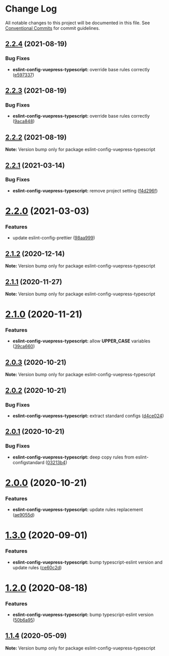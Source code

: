# Change Log

All notable changes to this project will be documented in this file.
See [Conventional Commits](https://conventionalcommits.org) for commit guidelines.

## [2.2.4](https://github.com/vuepress/configs/compare/eslint-config-vuepress-typescript@2.2.3...eslint-config-vuepress-typescript@2.2.4) (2021-08-19)

### Bug Fixes

- **eslint-config-vuepress-typescript:** override base rules correctly ([e597337](https://github.com/vuepress/configs/commit/e59733723bafed74bf97e6d26de44d46f199ccfd))

## [2.2.3](https://github.com/vuepress/configs/compare/eslint-config-vuepress-typescript@2.2.2...eslint-config-vuepress-typescript@2.2.3) (2021-08-19)

### Bug Fixes

- **eslint-config-vuepress-typescript:** override base rules correctly ([9aca848](https://github.com/vuepress/configs/commit/9aca848755f02b6d102efa231c6f94afe3259558))

## [2.2.2](https://github.com/vuepress/configs/compare/eslint-config-vuepress-typescript@2.2.1...eslint-config-vuepress-typescript@2.2.2) (2021-08-19)

**Note:** Version bump only for package eslint-config-vuepress-typescript

## [2.2.1](https://github.com/vuepress/configs/compare/eslint-config-vuepress-typescript@2.2.0...eslint-config-vuepress-typescript@2.2.1) (2021-03-14)

### Bug Fixes

- **eslint-config-vuepress-typescript:** remove project setting ([f4d296f](https://github.com/vuepress/configs/commit/f4d296f4d1376e6aa14a57d85899c614f7758b4f))

# [2.2.0](https://github.com/vuepress/configs/compare/eslint-config-vuepress-typescript@2.1.2...eslint-config-vuepress-typescript@2.2.0) (2021-03-03)

### Features

- update eslint-config-prettier ([98aa999](https://github.com/vuepress/configs/commit/98aa9994a795ff3e7a708cbf1aacb604293e1781))

## [2.1.2](https://github.com/vuepress/configs/compare/eslint-config-vuepress-typescript@2.1.1...eslint-config-vuepress-typescript@2.1.2) (2020-12-14)

**Note:** Version bump only for package eslint-config-vuepress-typescript

## [2.1.1](https://github.com/vuepress/configs/compare/eslint-config-vuepress-typescript@2.1.0...eslint-config-vuepress-typescript@2.1.1) (2020-11-27)

**Note:** Version bump only for package eslint-config-vuepress-typescript

# [2.1.0](https://github.com/vuepress/configs/compare/eslint-config-vuepress-typescript@2.0.3...eslint-config-vuepress-typescript@2.1.0) (2020-11-21)

### Features

- **eslint-config-vuepress-typescript:** allow **UPPER_CASE** variables ([39ca660](https://github.com/vuepress/configs/commit/39ca6605d52582073e66d0e6588b4d077c9ab42e))

## [2.0.3](https://github.com/vuepress/configs/compare/eslint-config-vuepress-typescript@2.0.2...eslint-config-vuepress-typescript@2.0.3) (2020-10-21)

**Note:** Version bump only for package eslint-config-vuepress-typescript

## [2.0.2](https://github.com/vuepress/configs/compare/eslint-config-vuepress-typescript@2.0.1...eslint-config-vuepress-typescript@2.0.2) (2020-10-21)

### Bug Fixes

- **eslint-config-vuepress-typescript:** extract standard configs ([d4ce024](https://github.com/vuepress/configs/commit/d4ce024f7952fb9a893aca81eb425f6d23c55e4a))

## [2.0.1](https://github.com/vuepress/configs/compare/eslint-config-vuepress-typescript@2.0.0...eslint-config-vuepress-typescript@2.0.1) (2020-10-21)

### Bug Fixes

- **eslint-config-vuepress-typescript:** deep copy rules from eslint-configstandard ([03213b4](https://github.com/vuepress/configs/commit/03213b4413cd05b61b02a2ff3ab670c0a4f949d9))

# [2.0.0](https://github.com/vuepress/configs/compare/eslint-config-vuepress-typescript@1.3.0...eslint-config-vuepress-typescript@2.0.0) (2020-10-21)

### Features

- **eslint-config-vuepress-typescript:** update rules replacement ([ae9055d](https://github.com/vuepress/configs/commit/ae9055dddce1e5e645d66f8136c73e228afc6587))

# [1.3.0](https://github.com/vuepress/configs/compare/eslint-config-vuepress-typescript@1.2.0...eslint-config-vuepress-typescript@1.3.0) (2020-09-01)

### Features

- **eslint-config-vuepress-typescript:** bump typescript-eslint version and update rules ([ce60c2d](https://github.com/vuepress/configs/commit/ce60c2dcb2f87b0b6d61def0f119caf74640bce9))

# [1.2.0](https://github.com/vuepress/configs/compare/eslint-config-vuepress-typescript@1.1.4...eslint-config-vuepress-typescript@1.2.0) (2020-08-18)

### Features

- **eslint-config-vuepress-typescript:** bump typescript-eslint version ([50b6a95](https://github.com/vuepress/configs/commit/50b6a958885d405be1f98fd809033bf39232ddad))

## [1.1.4](https://github.com/vuepress/configs/compare/eslint-config-vuepress-typescript@1.1.3...eslint-config-vuepress-typescript@1.1.4) (2020-05-09)

**Note:** Version bump only for package eslint-config-vuepress-typescript
